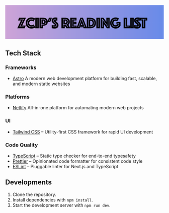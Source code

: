 <div align="center">
  <a href="https://reading-list.zcip.dev">
    <img src="media/logo.png" alt="zcip's reading list" />
  </a>
</div>

## Tech Stack

### Frameworks

- [Astro](https://astro.build/) A modern web development platform for building fast, scalable, and modern static websites

### Platforms

- [Netlify](https://www.netlify.com/) All-in-one platform for automating modern web projects

### UI

- [Tailwind CSS](https://tailwindcss.com/) – Utility-first CSS framework for rapid UI development

### Code Quality

- [TypeScript](https://www.typescriptlang.org/) – Static type checker for end-to-end typesafety
- [Prettier](https://prettier.io/) – Opinionated code formatter for consistent code style
- [ESLint](https://eslint.org/) – Pluggable linter for Next.js and TypeScript

## Developments

1. Clone the repository.
2. Install dependencies with `npm install`.
3. Start the development server with `npm run dev`.
